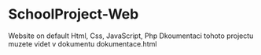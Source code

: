 # SchoolProject-Web
Website on default Html, Css, JavaScript, Php
Dkoumentaci tohoto projectu muzete videt v dokumentu dokumentace.html

